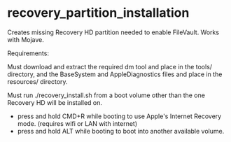 # recovery_partition_installation
Creates missing Recovery HD partition needed to enable FileVault. Works with Mojave.

Requirements:

Must download and extract the required dm tool and place in the tools/ directory, and the BaseSystem and AppleDiagnostics files and place in the resources/ directory.

Must run ./recovery_install.sh from a boot volume other than the one Recovery HD will be installed on. 
* press and hold CMD+R while booting to use Apple's Internet Recovery mode. (requires wifi or LAN with internet)
* press and hold ALT while booting to boot into another available volume.
